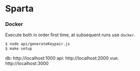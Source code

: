 # Sparta

### Docker
Execute both in order first time, at subsequent runs use `docker`.
```bash
$ node api/generateKeypair.js
$ make setup
```

db: http://localhost:1000
api: http://localhost:2000
vue: http://localhost:3000
